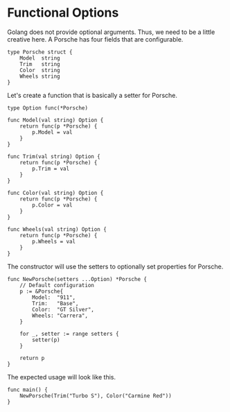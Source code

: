# Functional Options
Golang does not provide optional arguments. Thus, we need to be a little creative here. A Porsche 
has four fields that are configurable.
```golang
type Porsche struct {
    Model  string
    Trim   string
    Color  string
    Wheels string
}
```

Let's create a function that is basically a setter for Porsche.
```golang
type Option func(*Porsche)

func Model(val string) Option {
	return func(p *Porsche) {
		p.Model = val
	}
}

func Trim(val string) Option {
	return func(p *Porsche) {
		p.Trim = val
	}
}

func Color(val string) Option {
	return func(p *Porsche) {
		p.Color = val
	}
}

func Wheels(val string) Option {
	return func(p *Porsche) {
		p.Wheels = val
	}
}
```

The constructor will use the setters to optionally set properties for Porsche.
```golang
func NewPorsche(setters ...Option) *Porsche {
	// Default configuration
	p := &Porsche{
		Model:  "911",
		Trim:   "Base",
		Color:  "GT Silver",
		Wheels: "Carrera",
	}

	for _, setter := range setters {
		setter(p)
	}

	return p
}
```

The expected usage will look like this.
```golang
func main() {
	NewPorsche(Trim("Turbo S"), Color("Carmine Red"))
}
```